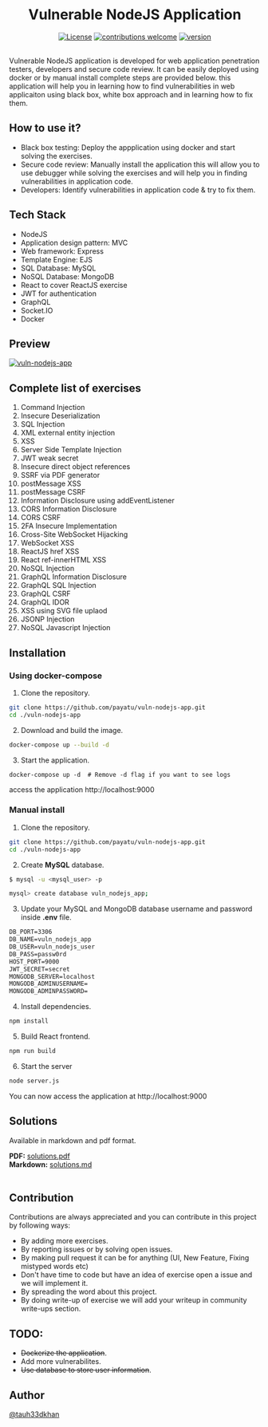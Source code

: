<div align="center">
<h1>
  Vulnerable NodeJS Application
</h1>
  
[![License](https://img.shields.io/badge/license--_red.svg)](https://opensource.org/licenses)
[![contributions welcome](https://img.shields.io/badge/contributions-welcome-brightgreen.svg?style=flat)](https://github.com/github.com/payatu/vuln-nodejs-app/issues) 
[![version](https://img.shields.io/badge/version-v1.0-blue.svg?style=flat)](https://github.com/payatu/vuln-nodejs-app)
<br><br>
</div>

Vulnerable NodeJS application is developed for web application penetration testers, developers and secure code review. It can be easily deployed using docker or by manual install complete steps are provided below. this application will help you in learning how to find vulnerabilities in web applicaiton using black box, white box approach and in learning how to fix them.
  
<h2> How to use it?</h2>
  
  - Black box testing: Deploy the appplication using docker and start solving the exercises.
  - Secure code review:  Manually install the application this will allow you to use debugger while solving the exercises and will help you in finding vulnerabilities in application code.
  - Developers: Identify vulnerabilities in application code & try to fix them.

<h2>Tech Stack</h2>

- NodeJS
- Application design pattern: MVC
- Web framework: Express
- Template Engine: EJS
- SQL Database: MySQL
- NoSQL Database: MongoDB
- React to cover ReactJS exercise
- JWT for authentication
- GraphQL
- Socket.IO
- Docker

<h2> Preview </h2>
<a href="https://github.com/payatu/vuln-nodejs-app/blob/master/vuln-nodejs-app.png?raw=true"><img src="https://github.com/payatu/vuln-nodejs-app/blob/master/vuln-nodejs-app.png?raw=true" alt="vuln-nodejs-app" border="0">
<br>
</a>

<h2> Complete list of exercises </h2>

1. Command Injection
2. Insecure Deserialization
3. SQL Injection
4. XML external entity injection
5. XSS
6. Server Side Template Injection
7. JWT weak secret
8. Insecure direct object references
9. SSRF via PDF generator
10. postMessage XSS
11. postMessage CSRF
12. Information Disclosure using addEventListener
13. CORS Information Disclosure
14. CORS CSRF
15. 2FA Insecure Implementation
16. Cross-Site WebSocket Hijacking
17. WebSocket XSS
18. ReactJS href XSS
19. React ref-innerHTML XSS
20. NoSQL Injection
21. GraphQL Information Disclosure
22. GraphQL SQL Injection
23. GraphQL CSRF
24. GraphQL IDOR
25. XSS using SVG file uplaod
26. JSONP Injection
27. NoSQL Javascript Injection

<h2> Installation </h2>

<h3> Using docker-compose </h3> 

1. Clone the repository.

```bash
git clone https://github.com/payatu/vuln-nodejs-app.git
cd ./vuln-nodejs-app
```
2. Download and build the image.

```bash
docker-compose up --build -d
```

3. Start the application.
```
docker-compose up -d  # Remove -d flag if you want to see logs
```
access the application http://localhost:9000

### Manual install

1. Clone the repository.

```bash
git clone https://github.com/payatu/vuln-nodejs-app.git
cd ./vuln-nodejs-app
```

2. Create **MySQL** database.

```bash
$ mysql -u <mysql_user> -p

mysql> create database vuln_nodejs_app;

```

3. Update your MySQL and MongoDB database username and password inside **.env** file.

```html
DB_PORT=3306
DB_NAME=vuln_nodejs_app
DB_USER=vuln_nodejs_user
DB_PASS=passw0rd
HOST_PORT=9000
JWT_SECRET=secret
MONGODB_SERVER=localhost
MONGODB_ADMINUSERNAME=
MONGODB_ADMINPASSWORD=
```


4. Install dependencies.

```bash
npm install
```

5. Build React frontend.

```bash
npm run build
```

6. Start the server

```bash
node server.js
```
You can now access the application at http://localhost:9000
<br>
<h2> Solutions </h2>

Available in markdown and pdf format.

**PDF:** <a href="https://github.com/payatu/vuln-nodejs-app/blob/master/solutions/solutions.pdf">solutions.pdf</a><br/> 
**Markdown:** <a href="https://github.com/payatu/vuln-nodejs-app/blob/master/solutions/solutions.md">solutions.md</a><br/>
<br>
<h2>Contribution</h2>

Contributions are always appreciated and you can contribute in this project by following ways:

- By adding more exercises.
- By reporting issues or by solving open issues.
- By making pull request it can be for anything (UI, New Feature, Fixing mistyped words etc) 
- Don't have time to code but have an idea of exercise open a issue and we will implement it.
- By spreading the word about this project.
- By doing write-up of exercise we will add your writeup in community write-ups section.

<h2> TODO: </h2>

* <s>Dockerize the application</s>.
* Add more vulnerabilites.
* <s>Use database to store user information</s>.

<h2>Author</h2>
<a href="https://twitter.com/tauh33dkhan">@tauh33dkhan</a>

